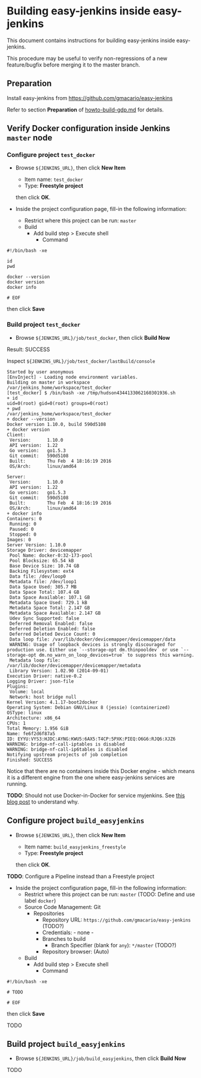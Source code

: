 # Building easy-jenkins inside easy-jenkins

This document contains instructions for building easy-jenkins inside easy-jenkins.

This procedure may be useful to verify non-regressions of a new feature/bugfix before merging it to the master branch.

## Preparation

Install easy-jenkins from https://github.com/gmacario/easy-jenkins

Refer to section **Preparation** of [howto-build-gdp.md](https://github.com/gmacario/easy-jenkins/blob/master/docs/howto-build-gdp.md) for details.

## Verify Docker configuration inside Jenkins `master` node

### Configure project `test_docker`

* Browse `${JENKINS_URL}`, then click **New Item**
  - Item name: `test_docker`
  - Type: **Freestyle project**

  then click **OK**.
  
* Inside the project configuration page, fill-in the following information:
  - Restrict where this project can be run: `master`
  - Build
    - Add build step > Execute shell
      - Command

```
#!/bin/bash -xe

id
pwd

docker --version
docker version
docker info

# EOF
```
  
  then click **Save**

### Build project `test_docker`

* Browse `${JENKINS_URL}/job/test_docker`, then click **Build Now**

Result: SUCCESS

Inspect `${JENKINS_URL}/job/test_docker/lastBuild/console`

```
Started by user anonymous
[EnvInject] - Loading node environment variables.
Building on master in workspace /var/jenkins_home/workspace/test_docker
[test_docker] $ /bin/bash -xe /tmp/hudson4344133062160301936.sh
+ id
uid=0(root) gid=0(root) groups=0(root)
+ pwd
/var/jenkins_home/workspace/test_docker
+ docker --version
Docker version 1.10.0, build 590d5108
+ docker version
Client:
 Version:      1.10.0
 API version:  1.22
 Go version:   go1.5.3
 Git commit:   590d5108
 Built:        Thu Feb  4 18:16:19 2016
 OS/Arch:      linux/amd64

Server:
 Version:      1.10.0
 API version:  1.22
 Go version:   go1.5.3
 Git commit:   590d5108
 Built:        Thu Feb  4 18:16:19 2016
 OS/Arch:      linux/amd64
+ docker info
Containers: 0
 Running: 0
 Paused: 0
 Stopped: 0
Images: 0
Server Version: 1.10.0
Storage Driver: devicemapper
 Pool Name: docker-0:32-173-pool
 Pool Blocksize: 65.54 kB
 Base Device Size: 10.74 GB
 Backing Filesystem: ext4
 Data file: /dev/loop0
 Metadata file: /dev/loop1
 Data Space Used: 305.7 MB
 Data Space Total: 107.4 GB
 Data Space Available: 107.1 GB
 Metadata Space Used: 729.1 kB
 Metadata Space Total: 2.147 GB
 Metadata Space Available: 2.147 GB
 Udev Sync Supported: false
 Deferred Removal Enabled: false
 Deferred Deletion Enabled: false
 Deferred Deleted Device Count: 0
 Data loop file: /var/lib/docker/devicemapper/devicemapper/data
 WARNING: Usage of loopback devices is strongly discouraged for production use. Either use `--storage-opt dm.thinpooldev` or use `--storage-opt dm.no_warn_on_loop_devices=true` to suppress this warning.
 Metadata loop file: /var/lib/docker/devicemapper/devicemapper/metadata
 Library Version: 1.02.90 (2014-09-01)
Execution Driver: native-0.2
Logging Driver: json-file
Plugins: 
 Volume: local
 Network: host bridge null
Kernel Version: 4.1.17-boot2docker
Operating System: Debian GNU/Linux 8 (jessie) (containerized)
OSType: linux
Architecture: x86_64
CPUs: 1
Total Memory: 1.956 GiB
Name: fe6f2d6f87a5
ID: EYYU:VYS3:HJDC:AYNG:KWU5:6AX5:T4CP:5PXK:PIEQ:O6G6:RJQ6:XJZ6
WARNING: bridge-nf-call-iptables is disabled
WARNING: bridge-nf-call-ip6tables is disabled
Notifying upstream projects of job completion
Finished: SUCCESS
```

Notice that there are no containers inside this Docker engine - which means it is a different engine from the one where easy-jenkins services are running.

**TODO**: Should not use Docker-in-Docker for service myjenkins.
See [this blog post](https://jpetazzo.github.io/2015/09/03/do-not-use-docker-in-docker-for-ci/) to understand why.

## Configure project `build_easyjenkins`

* Browse `${JENKINS_URL}`, then click **New Item**
  - Item name: `build_easyjenkins_freestyle`
  - Type: **Freestyle project**

  then click **OK**.
  
**TODO**: Configure a Pipeline instead than a Freestyle project
  
* Inside the project configuration page, fill-in the following information:
  - Restrict where this project can be run: `master` (TODO: Define and use label `docker`)
  - Source Code Management: Git
    - Repositories
      - Repository URL: `https://github.com/gmacario/easy-jenkins` (TODO?)
      - Credentials: - none -
      - Branches to build
        - Branch Specifier (blank for `any`): `*/master` (TODO?)
      - Repository browser: (Auto)
  - Build
    - Add build step > Execute shell
      - Command

```
#!/bin/bash -xe

# TODO

# EOF
```
  
  then click **Save**

TODO

## Build project `build_easyjenkins`

* Browse `${JENKINS_URL}/job/build_easyjenkins`, then click **Build Now**

TODO
<!-- EOF -->
